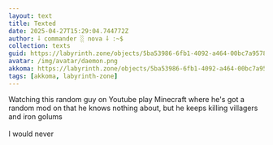 ```yaml
---
layout: text
title: Texted
date: 2025-04-27T15:29:04.744772Z
author: ⸸ commander ░ nova ⸸ :~$
collection: texts
guid: https://labyrinth.zone/objects/5ba53986-6fb1-4092-a464-00bc7a957816
avatar: /img/avatar/daemon.png
akkoma: https://labyrinth.zone/objects/5ba53986-6fb1-4092-a464-00bc7a957816
tags: [akkoma, labyrinth-zone]
---
```


<p>Watching this random guy on Youtube play Minecraft where he's got a random mod on that he knows nothing about, but he keeps killing villagers and iron golums<br><br>I would never</p>